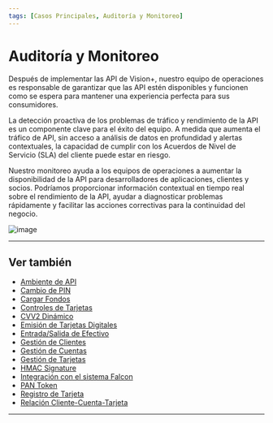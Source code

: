 ```yaml
---
tags: [Casos Principales, Auditoría y Monitoreo]
---
```


# Auditoría y Monitoreo

Después de implementar las API de Vision+, nuestro equipo de operaciones es responsable de garantizar que las API estén disponibles y funcionen como se espera para mantener una experiencia perfecta para sus consumidores.

La detección proactiva de los problemas de tráfico y rendimiento de la API es un componente clave para el éxito del equipo. A medida que aumenta el tráfico de API, sin acceso a análisis de datos en profundidad y alertas contextuales, la capacidad de cumplir con los Acuerdos de Nivel de Servicio (SLA) del cliente puede estar en riesgo.

Nuestro monitoreo ayuda a los equipos de operaciones a aumentar la disponibilidad de la API para desarrolladores de aplicaciones, clientes y socios. Podríamos 
proporcionar información contextual en tiempo real sobre el rendimiento de la API, ayudar a diagnosticar problemas rápidamente y facilitar las acciones correctivas para la continuidad del negocio.

![image](https://user-images.githubusercontent.com/111396588/208849666-f5ea2024-b00a-4d74-936f-f975073a1731.png)

---

## Ver también

- [Ambiente de API](?path=docs/spanish/casos-principales/ambiente-api.md)
- [Cambio de PIN](?path=docs/spanish/casos-principales/cambio-pin.md)
- [Cargar Fondos](?path=docs/spanish/casos-principales/cargas.md)
- [Controles de Tarjetas](?path=docs/spanish/casos-principales/controles-tarjeta.md)
- [CVV2 Dinámico](?path=docs/spanish/casos-principales/cvv-dinamico.md)
- [Emisión de Tarjetas Digitales](?path=docs/spanish/casos-principales/emision-tarjetas.md)
- [Entrada/Salida de Efectivo](?path=docs/spanish/casos-principales/entrada-salida-efectivo.md)
- [Gestión de Clientes](?path=docs/spanish/casos-principales/gestion-clientes.md)
- [Gestión de Cuentas](?path=docs/spanish/casos-principales/gestion-cuentas.md)
- [Gestión de Tarjetas](?path=docs/spanish/casos-principales/gestion-tarjetas.md)
- [HMAC Signature](?path=docs/spanish/casos-principales/hmac.md)
- [Integración con el sistema Falcon](?path=docs/spanish/casos-principales/integracion-falcon.md)
- [PAN Token](?path=docs/spanish/casos-principales/pan-token.md)
- [Registro de Tarjeta](?path=docs/spanish/casos-principales/registro.md)
- [Relación Cliente-Cuenta-Tarjeta](?path=docs/spanish/casos-principales/relacion.md)

---
